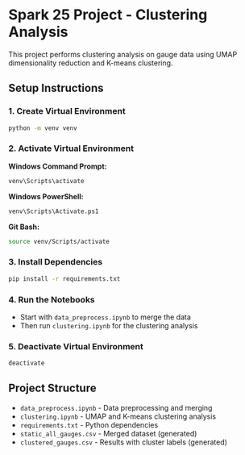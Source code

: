 # Spark 25 Project - Clustering Analysis

This project performs clustering analysis on gauge data using UMAP dimensionality reduction and K-means clustering.

## Setup Instructions

### 1. Create Virtual Environment

```bash
python -m venv venv
```

### 2. Activate Virtual Environment

**Windows Command Prompt:**

```bash
venv\Scripts\activate
```

**Windows PowerShell:**

```bash
venv\Scripts\Activate.ps1
```

**Git Bash:**

```bash
source venv/Scripts/activate
```

### 3. Install Dependencies

```bash
pip install -r requirements.txt
```

### 4. Run the Notebooks

- Start with `data_preprocess.ipynb` to merge the data
- Then run `clustering.ipynb` for the clustering analysis

### 5. Deactivate Virtual Environment

```bash
deactivate
```

## Project Structure

- `data_preprocess.ipynb` - Data preprocessing and merging
- `clustering.ipynb` - UMAP and K-means clustering analysis
- `requirements.txt` - Python dependencies
- `static_all_gauges.csv` - Merged dataset (generated)
- `clustered_gauges.csv` - Results with cluster labels (generated)
